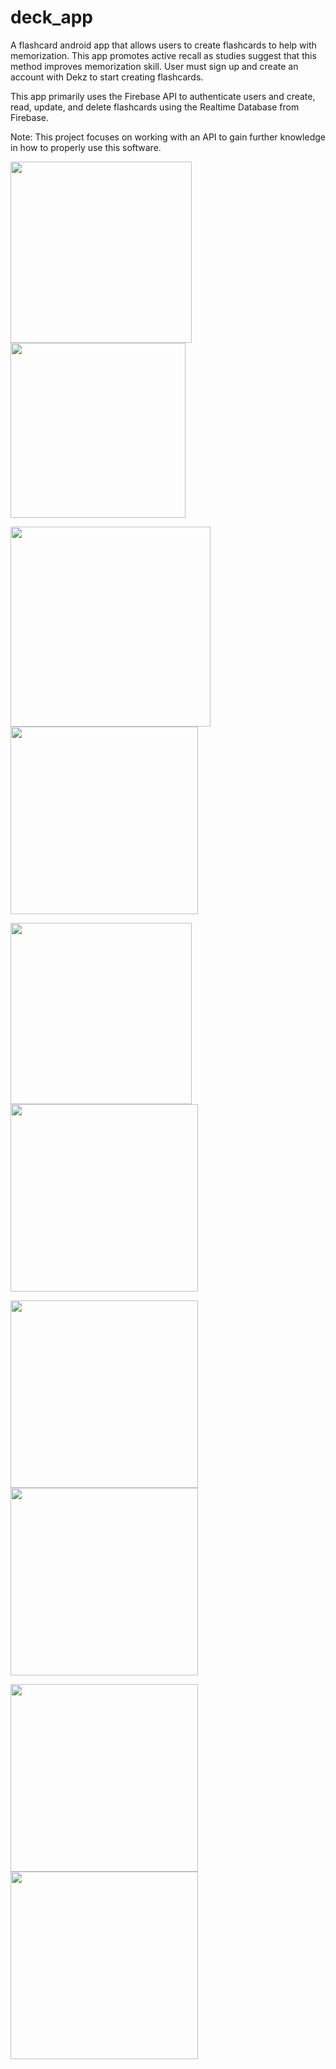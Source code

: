 # deck_app

A flashcard android app that allows users to create flashcards to help with memorization. This app promotes active recall as studies suggest that this method improves memorization skill. User must sign up and create an account with Dekz to start creating flashcards. 

This app primarily uses the Firebase API to authenticate users and create, read, update, and delete flashcards using the Realtime Database from Firebase. 

Note: This project focuses on working with an API to gain further knowledge in how to properly use this software.



<p float="left">
<img src="images/WelcomePage.png" width="290"> 
<img src="images/login.png" width="280">

</p>
<p float="left">
 <img src="images/signup.png" width="320">
<img src="images/Menu.png" width="300">
</p>
<p float="left">
 <img src="images/list_of_decks.png" width="290">
<img src="images/front_card.png" width="300">
 
</p>
<p float="left">
 <img src="images/back_card.png" width="300">
<img src="images/add_deck.png" width="300">
</p>
<p float="left">
<img src="images/add_more_cards.png" width="300">
  <img src="images/user.png" width="300">
 </p>
